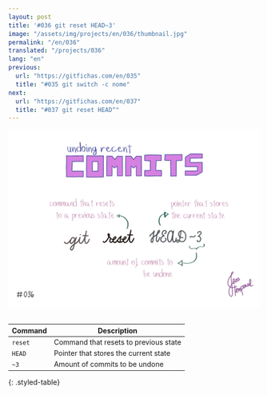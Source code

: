 ```yaml
---
layout: post
title: '#036 git reset HEAD~3'
image: "/assets/img/projects/en/036/thumbnail.jpg"
permalink: "/en/036"
translated: "/projects/036"
lang: "en"
previous:
  url: "https://gitfichas.com/en/035"
  title: "#035 git switch -c nome"
next:
  url: "https://gitfichas.com/en/037"
  title: "#037 git reset HEAD^"
---
```


<img alt="The command git reset HEAD followed by ~ and an amount will undo that specified amount of most recent commits." src="/assets/img/projects/en/036/full.jpg"><br><br>

| Command | Description |
|---------|-------------|
| `reset` | Command that resets to previous state |
| `HEAD` | Pointer that stores the current state |
| `~3` | Amount of commits to be undone |
{: .styled-table}

<!--
<br>
You might also be interested in reading this article:

<a href="https://jtemporal.com/criando-um-novo-branch-e-mudando-pra-ele-com-um-comando/">
  <strong>Criando um novo branch e mudando pra ele com apenas um comando</strong>
</a>
-->